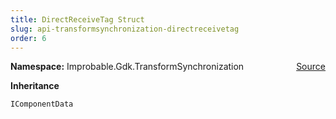```yaml
---
title: DirectReceiveTag Struct
slug: api-transformsynchronization-directreceivetag
order: 6
---
```


<p><b>Namespace:</b> Improbable.Gdk.TransformSynchronization<span style="float: right"><a href="https://www.github.com/spatialos/gdk-for-unity/blob/0.3.3/workers/unity/Packages/io.improbable.gdk.transformsynchronization/Components/DirectReceiveTag.cs/#L5">Source</a></span></p>



</p>
<p><b>Inheritance</b></p>

<code>IComponentData</code>













